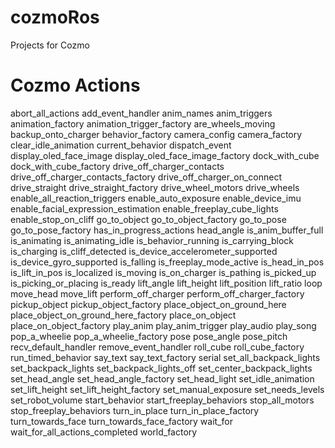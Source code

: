 # cozmoRos
Projects for Cozmo

# Cozmo Actions
abort_all_actions
add_event_handler
anim_names
anim_triggers
animation_factory
animation_trigger_factory
are_wheels_moving
backup_onto_charger
behavior_factory
camera_config
camera_factory
clear_idle_animation
current_behavior
dispatch_event
display_oled_face_image
display_oled_face_image_factory
dock_with_cube
dock_with_cube_factory
drive_off_charger_contacts
drive_off_charger_contacts_factory
drive_off_charger_on_connect
drive_straight
drive_straight_factory
drive_wheel_motors
drive_wheels
enable_all_reaction_triggers
enable_auto_exposure
enable_device_imu
enable_facial_expression_estimation
enable_freeplay_cube_lights
enable_stop_on_cliff
go_to_object
go_to_object_factory
go_to_pose
go_to_pose_factory
has_in_progress_actions
head_angle
is_anim_buffer_full
is_animating
is_animating_idle
is_behavior_running
is_carrying_block
is_charging
is_cliff_detected
is_device_accelerometer_supported
is_device_gyro_supported
is_falling
is_freeplay_mode_active
is_head_in_pos
is_lift_in_pos
is_localized
is_moving
is_on_charger
is_pathing
is_picked_up
is_picking_or_placing
is_ready
lift_angle
lift_height
lift_position
lift_ratio
loop
move_head
move_lift
perform_off_charger
perform_off_charger_factory
pickup_object
pickup_object_factory
place_object_on_ground_here
place_object_on_ground_here_factory
place_on_object
place_on_object_factory
play_anim
play_anim_trigger
play_audio
play_song
pop_a_wheelie
pop_a_wheelie_factory
pose
pose_angle
pose_pitch
recv_default_handler
remove_event_handler
roll_cube
roll_cube_factory
run_timed_behavior
say_text
say_text_factory
serial
set_all_backpack_lights
set_backpack_lights
set_backpack_lights_off
set_center_backpack_lights
set_head_angle
set_head_angle_factory
set_head_light
set_idle_animation
set_lift_height
set_lift_height_factory
set_manual_exposure
set_needs_levels
set_robot_volume
start_behavior
start_freeplay_behaviors
stop_all_motors
stop_freeplay_behaviors
turn_in_place
turn_in_place_factory
turn_towards_face
turn_towards_face_factory
wait_for
wait_for_all_actions_completed
world_factory